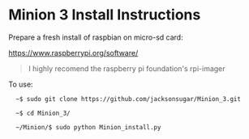 # Minion 3 Install Instructions

Prepare a fresh install of raspbian on micro-sd card:

  https://www.raspberrypi.org/software/

  > I highly recomend the raspberry pi foundation's rpi-imager



To use:
```
  ~$ sudo git clone https://github.com/jacksonsugar/Minion_3.git
  
  ~$ cd Minion_3/
  
  ~/Minion/$ sudo python Minion_install.py
```
  
